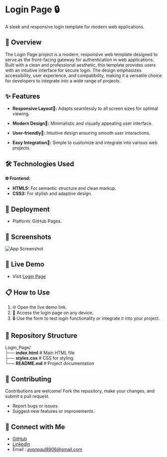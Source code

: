 # Login Page 🔒

A sleek and responsive login template for modern web applications.


## 📖 Overview

The Login Page project is a modern, responsive web template designed to serve as the front-facing gateway for authentication in web applications. Built with a clean and professional aesthetic, this template provides users with an intuitive interface for secure login. The design emphasizes accessibility, user experience, and compatibility, making it a versatile choice for developers to integrate into a wide range of projects.
## ✨ Features

- **Responsive Layout📱:** Adapts seamlessly to all screen sizes for optimal viewing.

- **Modern Design🎨:** Minimalistic and visually appealing user interface.

- **User-friendly👥:** Intuitive design ensuring smooth user interactions.

- **Easy Integration🔗:** Simple to customize and integrate into various web projects.


## 🛠️ Technologies Used

**🌐 Frontend:**

- **HTML5:** For semantic structure and clean markup.
- **CSS3:** For stylish and adaptive design.


## 🚀 Deployment

- Platform: GitHub Pages.


## 📸 Screenshots

![App Screenshot](https://i.postimg.cc/HntwqKR2/login.png)


## 🚀 Live Demo

-  Visit [Login Page](https://ayonpaul8906.github.io/login_page/)



## 📋 How to Use

1. 🌐 Open the live demo link.
2. 📱 Access the login page on any device.
3. 🔒 Use the form to test login functionality or  integrate it into your project.


## 📂 Repository Structure

Login_Page/  
├── **index.html**     # Main HTML file  
├── **styles.css**     # CSS for styling  
└── **README.md**     # Project documentation  

## 🤝 Contributing

Contributions are welcome! Fork the repository, make your changes, and submit a pull request.

- Report bugs or issues.
- Suggest new features or improvements.


## 🔗 Connect with Me

- [GitHub](https://github.com/ayonpaul8906)
- [LinkedIn](https://www.linkedin.com/in/ayon2407s/)
- Email : ayonpaul8906@gmail.com
